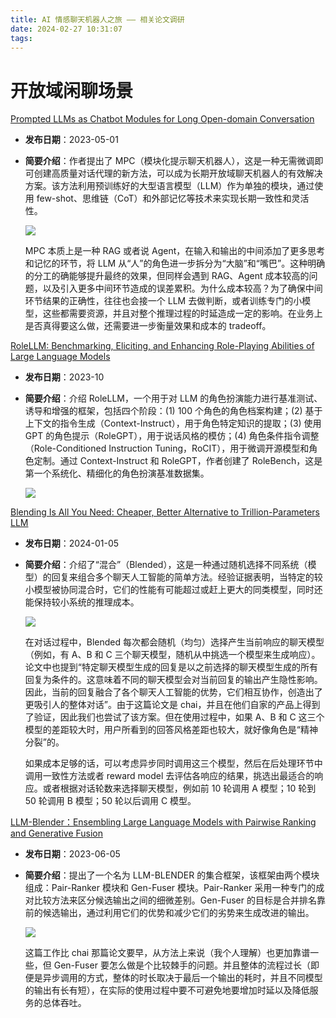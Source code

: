 ```yaml
---
title: AI 情感聊天机器人之旅 —— 相关论文调研
date: 2024-02-27 10:31:07
tags:
---
```


# 开放域闲聊场景

[Prompted LLMs as Chatbot Modules for Long Open-domain Conversation](https://arxiv.org/abs/2305.04533)
- **发布日期**：2023-05-01
- **简要介绍**：作者提出了 MPC（模块化提示聊天机器人），这是一种无需微调即可创建高质量对话代理的新方法，可以成为长期开放域聊天机器人的有效解决方案。该方法利用预训练好的大型语言模型（LLM）作为单独的模块，通过使用 few-shot、思维链（CoT）和外部记忆等技术来实现长期一致性和灵活性。

    ![](https://markdown-picture-clvsit.oss-cn-hangzhou.aliyuncs.com/nlp/paper/Prompted%20LLMs%20as%20Chatbot%20Modules%20for%20Long%20Open-domain%20Conversation/Figure%201.png)

    MPC 本质上是一种 RAG 或者说 Agent，在输入和输出的中间添加了更多思考和记忆的环节，将 LLM 从“人”的角色进一步拆分为“大脑”和“嘴巴”。这种明确的分工的确能够提升最终的效果，但同样会遇到 RAG、Agent 成本较高的问题，以及引入更多中间环节造成的误差累积。为什么成本较高？为了确保中间环节结果的正确性，往往也会接一个 LLM 去做判断，或者训练专门的小模型，这些都需要资源，并且对整个推理过程的时延造成一定的影响。在业务上是否真得要这么做，还需要进一步衡量效果和成本的 tradeoff。


[RoleLLM: Benchmarking, Eliciting, and Enhancing Role-Playing Abilities of Large Language Models](https://arxiv.org/abs/2310.00746)
- **发布日期**：2023-10
- **简要介绍**：介绍 RoleLLM，一个用于对 LLM 的角色扮演能力进行基准测试、诱导和增强的框架，包括四个阶段：(1) 100 个角色的角色档案构建；(2) 基于上下文的指令生成（Context-Instruct），用于角色特定知识的提取；(3) 使用 GPT 的角色提示（RoleGPT），用于说话风格的模仿；(4) 角色条件指令调整（Role-Conditioned Instruction Tuning，RoCIT），用于微调开源模型和角色定制。通过 Context-Instruct 和 RoleGPT，作者创建了 RoleBench，这是第一个系统化、精细化的角色扮演基准数据集。

    ![](https://markdown-picture-clvsit.oss-cn-hangzhou.aliyuncs.com/nlp/paper/RoleLLM%20Benchmarking%20Eliciting%20and%20Enhancing%20Role-Playing%20Abilities%20of%20Large%20Language%20Models/Figure_2.png)


[Blending Is All You Need: Cheaper, Better Alternative to Trillion-Parameters LLM](https://arxiv.org/abs/2401.02994)
- **发布日期**：2024-01-05
- **简要介绍**：介绍了“混合”（Blended），这是一种通过随机选择不同系统（模型）的回复来组合多个聊天人工智能的简单方法。经验证据表明，当特定的较小模型被协同混合时，它们的性能有可能超过或赶上更大的同类模型，同时还能保持较小系统的推理成本。

    ![](https://markdown-picture-clvsit.oss-cn-hangzhou.aliyuncs.com/nlp/paper/Blending%20Is%20All%20You%20Need%20Cheaper%20Better%20Alternative%20to%20Trillion-Parameters%20LLM/Algorithm%201.png)

    在对话过程中，Blended 每次都会随机（均匀）选择产生当前响应的聊天模型（例如，有 A、B 和 C 三个聊天模型，随机从中挑选一个模型来生成响应）。论文中也提到“特定聊天模型生成的回复是以之前选择的聊天模型生成的所有回复为条件的。这意味着不同的聊天模型会对当前回复的输出产生隐性影响。因此，当前的回复融合了各个聊天人工智能的优势，它们相互协作，创造出了更吸引人的整体对话”。由于这篇论文是 chai，并且在他们自家的产品上得到了验证，因此我们也尝试了该方案。但在使用过程中，如果 A、B 和 C 这三个模型的差距较大时，用户所看到的回答风格差距也较大，就好像角色是“精神分裂”的。
    
    如果成本足够的话，可以考虑异步同时调用这三个模型，然后在后处理环节中调用一致性方法或者 reward model 去评估各响应的结果，挑选出最适合的响应。或者根据对话轮数来选择聊天模型，例如前 10 轮调用 A 模型；10 轮到 50 轮调用 B 模型；50 轮以后调用 C 模型。


[LLM-Blender：Ensembling Large Language Models with Pairwise Ranking and Generative Fusion](https://arxiv.org/abs/2306.02561)
- **发布日期**：2023-06-05
- **简要介绍**：提出了一个名为 LLM-BLENDER 的集合框架，该框架由两个模块组成：Pair-Ranker 模块和 Gen-Fuser 模块。Pair-Ranker 采用一种专门的成对比较方法来区分候选输出之间的细微差别。Gen-Fuser 的目标是合并排名靠前的候选输出，通过利用它们的优势和减少它们的劣势来生成改进的输出。

    ![](https://markdown-picture-clvsit.oss-cn-hangzhou.aliyuncs.com/nlp/paper/Blending%20Is%20All%20You%20Need%20Cheaper%20Better%20Alternative%20to%20Trillion-Parameters%20LLM/Figure%202.png)

    这篇工作比 chai 那篇论文要早，从方法上来说（我个人理解）也更加靠谱一些，但 Gen-Fuser 要怎么做是个比较棘手的问题。并且整体的流程过长（即便是异步调用的方式，整体的时长取决于最后一个输出的耗时，并且不同模型的输出有长有短），在实际的使用过程中要不可避免地要增加时延以及降低服务的总体吞吐。
